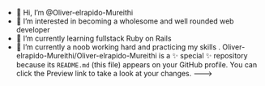 - 👋 Hi, I’m @Oliver-elrapido-Mureithi
- 👀 I’m interested in becoming a wholesome and well rounded web developer
- 🌱 I’m currently learning fullstack Ruby on Rails
- 💞️ I’m currently a noob working hard and practicing my skills .
Oliver-elrapido-Mureithi/Oliver-elrapido-Mureithi is a ✨ special ✨ repository because its `README.md` (this file) appears on your GitHub profile.
You can click the Preview link to take a look at your changes.
--->
